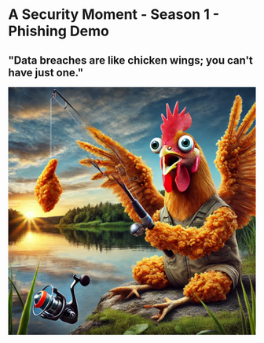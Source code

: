 # A Security Moment - Season 1 - Phishing Demo
 
## "Data breaches are like chicken wings; you can't have just one."
 
![chicken fishing](/images/chickenwing.webp)

